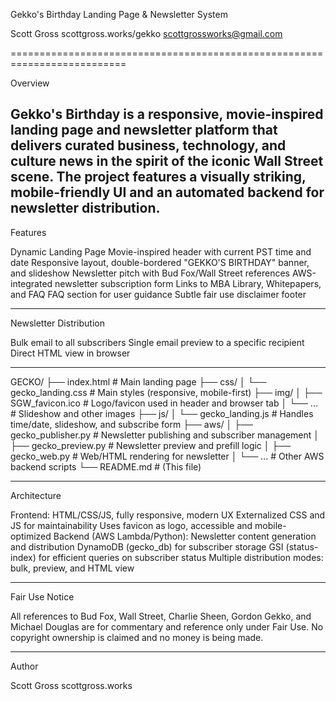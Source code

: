 
Gekko's Birthday Landing Page & Newsletter System

Scott Gross
scottgross.works/gekko
scottgrossworks@gmail.com

==========================================================================


Overview


Gekko's Birthday is a responsive, movie-inspired landing page and newsletter platform that delivers curated business, technology, and culture news in the spirit of the iconic Wall Street scene. The project features a visually striking, mobile-friendly UI and an automated backend for newsletter distribution.
--------------------------------------------------------------------------


Features


Dynamic Landing Page
Movie-inspired header with current PST time and date
Responsive layout, double-bordered "GEKKO'S BIRTHDAY" banner, and slideshow
Newsletter pitch with Bud Fox/Wall Street references
AWS-integrated newsletter subscription form
Links to MBA Library, Whitepapers, and FAQ
FAQ section for user guidance
Subtle fair use disclaimer footer


--------------------------------------------------------------------------


Newsletter Distribution


Bulk email to all subscribers
Single email preview to a specific recipient
Direct HTML view in browser


--------------------------------------------------------------------------


GECKO/
├── index.html                 # Main landing page
├── css/
│   └── gecko_landing.css      # Main styles (responsive, mobile-first)
├── img/
│   ├── SGW_favicon.ico        # Logo/favicon used in header and browser tab
│   └── ...                    # Slideshow and other images
├── js/
│   └── gecko_landing.js       # Handles time/date, slideshow, and subscribe form
├── aws/
│   ├── gecko_publisher.py     # Newsletter publishing and subscriber management
│   ├── gecko_preview.py       # Newsletter preview and prefill logic
│   ├── gecko_web.py           # Web/HTML rendering for newsletter
│   └── ...                    # Other AWS backend scripts
└── README.md                  # (This file)



--------------------------------------------------------------------------


Architecture


Frontend:
HTML/CSS/JS, fully responsive, modern UX
Externalized CSS and JS for maintainability
Uses favicon as logo, accessible and mobile-optimized
Backend (AWS Lambda/Python):
Newsletter content generation and distribution
DynamoDB (gecko_db) for subscriber storage
GSI (status-index) for efficient queries on subscriber status
Multiple distribution modes: bulk, preview, and HTML view



---------------------------------------------------------------------------


Fair Use Notice


All references to Bud Fox, Wall Street, Charlie Sheen, Gordon Gekko, and Michael Douglas are for commentary and reference only under Fair Use. No copyright ownership is claimed and no money is being made.


--------------------------------------------------------------------------

Author


Scott Gross
scottgross.works
